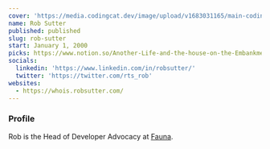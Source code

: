 ```yaml
---
cover: 'https://media.codingcat.dev/image/upload/v1683031165/main-codingcatdev-photo/podcast-guest/rts_rob'
name: Rob Sutter
published: published
slug: rob-sutter
start: January 1, 2000
picks: https://www.notion.so/Another-Life-and-the-house-on-the-Embankment-323562ea5989446391cb6953fa6daf0c, https://www.notion.so/Dunlop-Guitar-Picks-117436aca22b406383fe2976e2b389f8
socials:
  linkedin: 'https://www.linkedin.com/in/robsutter/'
  twitter: 'https://twitter.com/rts_rob'
websites:
  - https://whois.robsutter.com/
---
```


### Profile

Rob is the Head of Developer Advocacy at [Fauna](https://fauna.com/).
